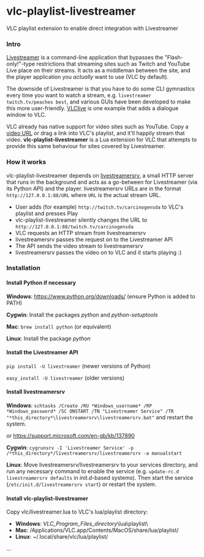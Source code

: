 # vlc-playlist-livestreamer
VLC playlist extension to enable direct integration with Livestreamer

### Intro
[Livestreamer](http://docs.livestreamer.io/) is a command-line application that bypasses the "Flash-only!"-type restrictions that streaming sites such as Twitch and YouTube Live place on their streams. It acts as a middleman between the site, and the player application you *actually* want to use (VLC by default).

The downside of Livestreamer is that you have to do some CLI gymnastics every time you want to watch a stream, e.g. `livestreamer twitch.tv/peaches best`, and various GUIs have been developed to make this more user-friendly. [VLClive](https://github.com/sleighsoft/VLClive) is one example that adds a dialogue window to VLC.

VLC already has native support for video sites such as YouTube. Copy a [video URL](https://www.youtube.com/watch?v=oHg5SJYRHA0) or drag a link into VLC's playlist, and it'll happily stream that video. **vlc-playlist-livestreamer** is a Lua extension for VLC that attempts to provide this same behaviour for sites covered by Livestreamer.

### How it works
vlc-playlist-livestreamer depends on [livestreamersrv](https://github.com/athoik/livestreamersrv), a small HTTP server that runs in the background and acts as a go-between for Livestreamer (via its Python API) and the player. livestreamersrv URLs are in the format `http://127.0.0.1:88/URL` where `URL` is the actual stream URL.

* User adds (for example) `http://twitch.tv/carcinogensda` to VLC's playlist and presses Play
* vlc-playlist-livestreamer silently changes the URL to `http://127.0.0.1:88/twitch.tv/carcinogensda`
* VLC requests an HTTP stream from livestreamersrv
* livestreamersrv passes the request on to the Livestreamer API
* The API sends the video stream to livestreamersrv
* livestreamersrv passes the video on to VLC and it starts playing :)

### Installation
#### Install Python if necessary
**Windows**: https://www.python.org/downloads/ (ensure Python is added to PATH)

**Cygwin**: Install the packages *python* and *python-setuptools*

**Mac**: `brew install python` (or equivalent)

**Linux**: Install the package *python*

#### Install the Livestreamer API
`pip install -U livestreamer` (newer versions of Python)

`easy_install -U livestreamer` (older versions)

#### Install livestreamersrv
**Windows**: `schtasks /Create /RU *Windows_username* /RP *Windows_password* /SC ONSTART /TN "Livestreamer Service" /TR "*this_directory*\livestreamersrv\livestreamersrv.bat"` and restart the system.

or https://support.microsoft.com/en-gb/kb/137890

**Cygwin**: `cygrunsrv -I 'Livestreamer Service' -p /*this_directory*/livestreamersrv/livestreamersrv -a manualstart`

**Linux**: Move livestreamersrv/livestreamersrv to your services directory, and run any necessary command to enable the service (e.g. `update-rc.d livestreamersrv defaults` in *init.d*-based systems). Then start the service (`/etc/init.d/livestreamersrv start`) or restart the system.

#### Install vlc-playlist-livestreamer
Copy vlc/livestreamer.lua to VLC's lua/playlist directory:
* **Windows**: *VLC_Program_Files_directory*\lua\playlist\
* **Mac**: /Applications/VLC.app/Contents/MacOS/share/lua/playlist/
* **Linux**: ~/.local/share/vlc/lua/playlist/

...
